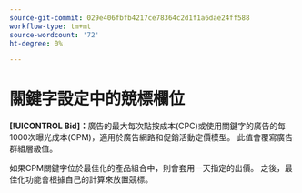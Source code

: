 ```yaml
---
source-git-commit: 029e406fbfb4217ce78364c2d1f1a6dae24ff588
workflow-type: tm+mt
source-wordcount: '72'
ht-degree: 0%

---
```

# 關鍵字設定中的競標欄位

**[!UICONTROL Bid]：**&#x200B;廣告的最大每次點按成本(CPC)或使用關鍵字的廣告的每1000次曝光成本(CPM)，適用於廣告網路和促銷活動定價模型。 此值會覆寫廣告群組層級值。

如果CPM關鍵字位於最佳化的產品組合中，則會套用一天指定的出價。 之後，最佳化功能會根據自己的計算來放置競標。
